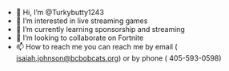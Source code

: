 - 👋 Hi, I’m @Turkybutty1243
- 👀 I’m interested in live streaming games
- 🌱 I’m currently learning sponsorship and streaming
- 💞️ I’m looking to collaborate on Fortnite
- 📫 How to reach me you can reach me by email ( isaiah.johnson@bcbobcats.org) or by phone ( 405-593-0598)

<!---
Turkybutty1243/Turkybutty1243 is a ✨ special ✨ repository because its `README.md` (this file) appears on your GitHub profile.
You can click the Preview link to take a look at your changes.
--->
